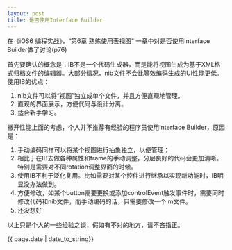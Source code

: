 ```yaml
---
layout: post
title: 是否使用Interface Builder
---
```


<p>在《iOS6 编程实战》，“第6章 熟练使用表视图” 一章中对是否使用Interface Builder做了讨论(p76)

首先要确认的概念是：IB不是一个代码生成器，而是能将视图生成为基于XML格式归档文件的编辑器。大部分情况，nib文件不会比等效编码生成的UI性能更低。使用IB的优点：
<ol>
	<li><span style="line-height: 14px;">nib文件可以将“视图”独立成单个文件，并且方便直观地管理。</span></li>
	<li>直观的界面展示，方便代码与设计分离。</li>
	<li>适合新手学习。</li>
</ol>
撇开性能上面的考虑，个人并不推荐有经验的程序员使用Interface Builder，原因是：
<ol>
	<li><span style="line-height: 14px;">手动编码同样可以将某个视图进行抽象独立，以便管理；</span></li>
	<li>相比于在IB去做各种属性和frame的手动调整，分层良好的代码会更加清晰。特别是需要对不同rotation调整界面的时候。</li>
	<li>使用IB不利于泛化复用。比如需要对某个控件进行继承以实现新功能时，IB明显没办法做到。</li>
	<li>方便修改，如某个button需要更换或添加controlEvent触发事件时，需要同时修改代码和nib文件，而手动编码的话，只需要修改一个.m文件。</li>
	<li>还没想好</li>
</ol>
以上只是个人的一些经验之谈，假如有不对的地方，请不吝指正。
</p>
<p>{{ page.date | date_to_string}}</p>
